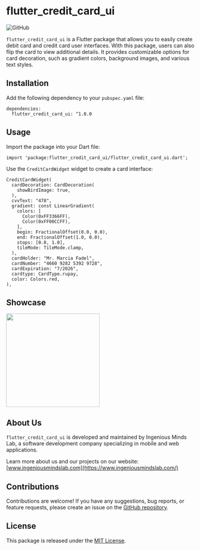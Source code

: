 # flutter_credit_card_ui

![GitHub](https://img.shields.io/github/license/ingeniousmindslab/flutter_credit_card_ui)

`flutter_credit_card_ui` is a Flutter package that allows you to easily create debit card and credit card user interfaces. With this package, users can also flip the card to view additional details. It provides customizable options for card decoration, such as gradient colors, background images, and various text styles.

## Installation

Add the following dependency to your `pubspec.yaml` file:

```
dependencies:
  flutter_credit_card_ui: ^1.0.0

```

## Usage

Import the package into your Dart file:

```
import 'package:flutter_credit_card_ui/flutter_credit_card_ui.dart';

```

Use the `CreditCardWidget` widget to create a card interface:

```
CreditCardWidget(
  cardDecoration: CardDecoration(
    showBirdImage: true,
  ),
  cvvText: "478",
  gradient: const LinearGradient(
    colors: [
      Color(0xFF3366FF),
      Color(0xFF00CCFF),
    ],
    begin: FractionalOffset(0.0, 0.0),
    end: FractionalOffset(1.0, 0.0),
    stops: [0.0, 1.0],
    tileMode: TileMode.clamp,
  ),
  cardHolder: "Mr. Marcia Fadel",
  cardNumber: "4660 9282 5392 9728",
  cardExpiration: "7/2026",
  cardtype: CardType.rupay,
  color: Colors.red,
),

```

## Showcase

<img src="https://raw.githubusercontent.com/ingeniousmindslab/flutter_credit_card_ui/master/images/showcase.gif" width="250">


## About Us

`flutter_credit_card_ui` is developed and maintained by Ingenious Minds Lab, a software development company specializing in mobile and web applications.

Learn more about us and our projects on our website: [www.ingeniousmindslab.com](https://www.ingeniousmindslab.com/)

## Contributions

Contributions are welcome! If you have any suggestions, bug reports, or feature requests, please create an issue on the [GitHub repository](https://github.com/ingeniousmindslab/flutter_credit_card_ui).

## License

This package is released under the [MIT License](https://chat.openai.com/LICENSE).
